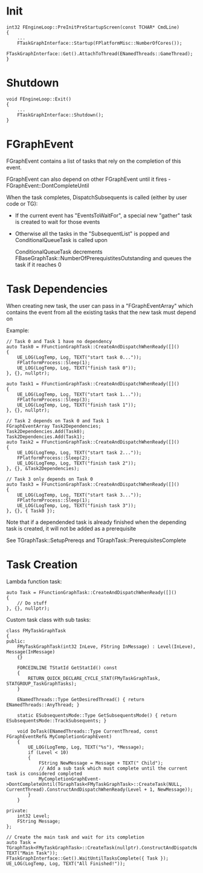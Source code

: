 # Init
```
int32 FEngineLoop::PreInitPreStartupScreen(const TCHAR* CmdLine)
{
	...
	FTaskGraphInterface::Startup(FPlatformMisc::NumberOfCores());
	FTaskGraphInterface::Get().AttachToThread(ENamedThreads::GameThread);
}
```

# Shutdown
```
void FEngineLoop::Exit()
{
	...
	FTaskGraphInterface::Shutdown();
}
```

# FGraphEvent

FGraphEvent contains a list of tasks that rely on the completion of this event.

FGraphEvent can also depend on other FGraphEvent until it fires - FGraphEvent::DontCompleteUntil

When the task completes, DispatchSubsequents is called (either by user code or TG):

- If the current event has "EventsToWaitFor", a special new "gather" task is created to wait for those events

- Otherwise all the tasks in the "SubsequentList" is popped and ConditionalQueueTask is called upon

  ConditionalQueueTask decrements FBaseGraphTask::NumberOfPrerequistitesOutstanding and queues the task if it reaches 0

# Task Dependencies

When creating new task, the user can pass in a "FGraphEventArray" which contains the event from all the existing tasks that the new task must depend on

Example:
```
// Task 0 and Task 1 have no dependency
auto Task0 = FFunctionGraphTask::CreateAndDispatchWhenReady([]()
{
	UE_LOG(LogTemp, Log, TEXT("start task 0..."));
	FPlatformProcess::Sleep(1);
	UE_LOG(LogTemp, Log, TEXT("finish task 0"));
}, {}, nullptr);

auto Task1 = FFunctionGraphTask::CreateAndDispatchWhenReady([]() 
{
	UE_LOG(LogTemp, Log, TEXT("start task 1..."));
	FPlatformProcess::Sleep(3);
	UE_LOG(LogTemp, Log, TEXT("finish task 1"));
}, {}, nullptr);

// Task 2 depends on Task 0 and Task 1
FGraphEventArray Task2Dependencies;
Task2Dependencies.Add(Task0);
Task2Dependencies.Add(Task1);
auto Task2 = FFunctionGraphTask::CreateAndDispatchWhenReady([]()
{
	UE_LOG(LogTemp, Log, TEXT("start task 2..."));
	FPlatformProcess::Sleep(2);
	UE_LOG(LogTemp, Log, TEXT("finish task 2"));
}, {}, &Task2Dependencies);

// Task 3 only depends on Task 0
auto Task3 = FFunctionGraphTask::CreateAndDispatchWhenReady([]()
{
	UE_LOG(LogTemp, Log, TEXT("start task 3..."));
	FPlatformProcess::Sleep(1);
	UE_LOG(LogTemp, Log, TEXT("finish task 3"));
}, {}, { Task0 });
```

Note that if a dependended task is already finished when the depending task is created, it will not be added as a prerequisite

See TGraphTask::SetupPrereqs and TGraphTask::PrerequisitesComplete

# Task Creation

Lambda function task:

```
auto Task = FFunctionGraphTask::CreateAndDispatchWhenReady([]()
{
	// Do stuff
}, {}, nullptr);
```

Custom task class with sub tasks:
```
class FMyTaskGraphTask
{
public:
	FMyTaskGraphTask(int32 InLeve, FString InMessage) : Level(InLeve), Message(InMessage)
	{}

	FORCEINLINE TStatId GetStatId() const
	{
		RETURN_QUICK_DECLARE_CYCLE_STAT(FMyTaskGraphTask, STATGROUP_TaskGraphTasks);
	}

	ENamedThreads::Type GetDesiredThread() { return ENamedThreads::AnyThread; }

	static ESubsequentsMode::Type GetSubsequentsMode() { return ESubsequentsMode::TrackSubsequents; }

	void DoTask(ENamedThreads::Type CurrentThread, const FGraphEventRef& MyCompletionGraphEvent)
	{
		UE_LOG(LogTemp, Log, TEXT("%s"), *Message);
		if (Level < 10)
		{
			FString NewMessage = Message + TEXT(" Child");
			// Add a sub task which must complete until the current task is considered completed
			MyCompletionGraphEvent->DontCompleteUntil(TGraphTask<FMyTaskGraphTask>::CreateTask(NULL, CurrentThread).ConstructAndDispatchWhenReady(Level + 1, NewMessage));
		}		
	}

private:
	int32 Level;
	FString Message;
};

// Create the main task and wait for its completion
auto Task = TGraphTask<FMyTaskGraphTask>::CreateTask(nullptr).ConstructAndDispatchWhenReady(0, TEXT("Main Task"));
FTaskGraphInterface::Get().WaitUntilTasksComplete({ Task });
UE_LOG(LogTemp, Log, TEXT("All Finished!"));
```
